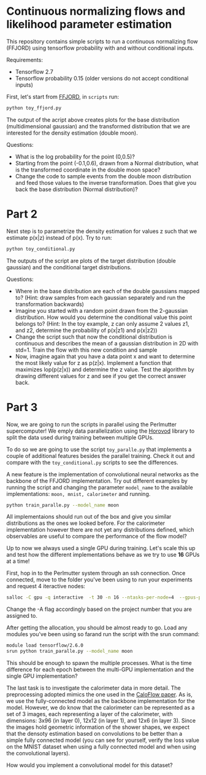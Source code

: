 # Continuous normalizing flows and likelihood parameter estimation

This repository contains simple scripts to run a continuous normalizing flow (FFJORD) using tensorflow probability with and without conditional inputs.

Requirements:
* Tensorflow 2.7
* Tensorflow probability 0.15 (older versions do not accept conditional inputs)

First, let's start from [FFJORD](https://arxiv.org/abs/1810.01367), in ```scripts``` run:

```bash
python toy_ffjord.py
```

The output of the acript above creates plots for the base distribution (multidimensional gaussian) and the transformed distribution that we are interested for the density estimation (double moon).

Questions:
* What is the log probability for the point (0,0.5)?
* Starting from the point (-0.1,0.6), drawn from a Normal distribution, what is the transformed coordinate in the double moon space?
* Change the code to sample events from the double moon distribution and feed those values to the inverse transformation. Does that give you back the base distribution (Normal distribution)?

# Part 2

Next step is to parametrize the density estimation for values z such that we estimate p(x|z) instead of p(x). Try to run:

```bash
python toy_conditional.py
```
The outputs of the script are plots of the target distribution (double gaussian) and the conditional target distributions.

Questions:
* Where in the base distribution are each of the double gaussians mapped to? (Hint: draw samples from each gaussian separately and run the transformation backwards)
* Imagine you started with a random point drawn from the 2-gaussian distribution. How would you determine the conditional value this point belongs to? (Hint: In the toy example, z can only assume 2 values z1, and z2, determine the probability of p(x|z1) and p(x|z2))
* Change the script such that now the conditional distribution is continuous and describes the mean of a gaussian distribution in 2D with std=1. Train the flow with this new condition and sample
* Now, imagine again that you have a data point x and want to determine the most likely value for z as p(z|x). Implement a function that maximizes lop(p(z|x)) and determine the z value. Test the algorithm by drawing different values for z and see if you get the correct answer back.

# Part 3

Now, we are going to run the scripts in parallel using the Perlmutter supercomputer! We emply data parallelization using the [Horovod](https://github.com/horovod/horovod) library to split the data used during training between multiple GPUs.

To do so we are going to use the script ```toy_paralle.py``` that implements a couple of additional features besides the parallel training. Check it out and compare with the ```toy_conditional.py``` scripts to see the differences.

A new feature is the implementation of convolutional neural networks as the backbone of the FFJORD implementation. Try out different examples by running the script and changing the parameter ```model_name``` to the available implementations: ```moon, mnist, calorimeter``` and running.

```bash
python train_paralle.py --model_name moon
```

All implementaions should run out of the box and give you similar distributions as the ones we looked before. For the calorimeter implementation however there are not yet any distributions defined, which observables are useful to compare the performance of the flow model?


Up to now we always used a single GPU during training. Let's scale this up and test how the different implementations behave as we try to use **16** GPUs at a time!

First, hop in to the Perlmutter system through an ssh connection. Once connected, move to the folder you've been using to run your experiments and request 4 iteractive nodes:

```bash
salloc -C gpu -q interactive  -t 30 -n 16 --ntasks-per-node=4  --gpus-per-task=1 -A [m3929] --gpu-bind=none
```

Change the -A flag accordingly based on the project number that you are assigned to.

After getting the allocation, you should be almost ready to go. Load any modules you've been using so farand run the script with the srun command:

```bash
module load tensorflow/2.6.0
srun python train_paralle.py --model_name moon
```

This should be enough to spawn the multiple processes. What is the time difference for each epoch between the multi-GPU implementation and the single GPU implementation?

The last task is to investigate the calorimeter data in more detail. The preprocessing adopted mimics the one used in the [CaloFlow paper](https://arxiv.org/abs/2106.05285). As is, we use the fully-connected model as the backbone implementation for the model. However, we do know that the calorimeter can be represented as a set of 3 images, each representing a layer of the calorimeter, with dimensions: 3x96 (in layer 0), 12x12 (in layer 1), and 12x6 (in layer 3). Since the images hold geometric information of the shower shapes, we expect that the densoty estimation based on convolutions to be better than a simple fully connected model (you can see for yourself, verify the loss value on the MNIST dataset when using a fully connected model and when using the convolutional layers).

How would you implement a convolutional model for this dataset?